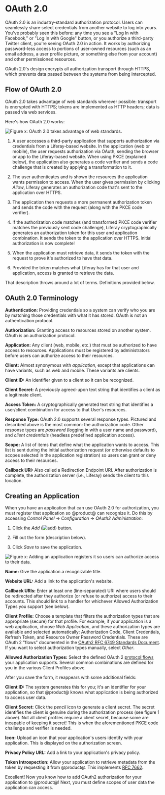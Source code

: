# OAuth 2.0 

OAuth 2.0 is an industry-standard authorization protocol. Users can seamlessly
share select credentials from another website to log into yours. You've probably
seen this before: any time you see a "Log In with Facebook," or "Log In with
Google" button, or you authorize a third-party Twitter client, you're seeing
OAuth 2.0 in action. It works by authorizing password-less access to portions of
user-owned resources (such as an email address, a user profile picture, or
something else from your account) and other permissioned resources.

OAuth 2.0's design encrypts all authorization transport through HTTPS, which
prevents data passed between the systems from being intercepted. 

## Flow of OAuth 2.0

OAuth 2.0 takes advantage of web standards wherever possible: transport is
encrypted with HTTPS; tokens are implemented as HTTP headers; data is passed via
web services. 

Here's how OAuth 2.0 works: 

![Figure x: OAuth 2.0 takes advantage of web standards.](../../images/oauth-flow.png)

1.  A user accesses a third-party application that supports authorization via
    credentials from a Liferay-based website. In the application (web or
    mobile), the user requests authorization via OAuth, sending the browser or
    app to the Liferay-based website. When using PKCE (explained below), the
    application also generates a code verifier and sends a code challenge that 
    is created by applying a transformation to it. 

2.  The user authenticates and is shown the resources the application wants
    permission to access. When the user gives permission by clicking *Allow*,
    Liferay generates an authorization code that's sent to the application over
    HTTPS. 

3.  The application then requests a more permanent authorization token and
    sends the code with the request (along with the PKCE code verifier). 

4.  If the authorization code matches (and transformed PKCE code verifier matches 
    the previously sent code challenge), Liferay cryptographically generates an 
    authorization token for this user and application combination. It sends the 
    token to the application over HTTPS. Initial authorization is now complete! 

5.  When the application must retrieve data, it sends the token with the request
    to prove it's authorized to have that data.

6.  Provided the token matches what Liferay has for that user and application,
    access is granted to retrieve the data. 

That description throws around a lot of terms. Definitions provided below. 

## OAuth 2.0 Terminology

**Authentication:** Providing credentials so a system can verify who you are by
matching those credentials with what it has stored. OAuth is not an
authentication protocol. 

**Authorization:** Granting access to resources stored on another system. OAuth
is an authorization protocol. 

**Application:** Any client (web, mobile, etc.) that must be authorized to have
access to resources. Applications must be registered by administrators before
users can authorize access to their resources. 

**Client:** Almost synonymous with *application*, except that applications can
have variants, such as web and mobile. These variants are clients. 

**Client ID:** An identifier given to a client so it can be recognized. 

**Client Secret:** A previously agreed-upon text string that identifies a client
as a legitimate client. 

**Access Token:** A cryptographically generated text string that identifies
a user/client combination for access to that User's resources. 

**Response Type:** OAuth 2.0 supports several response types. Pictured and
described above is the most common: the authorization code. Other response types
are *password* (logging in with a user name and password), and *client
credentials* (headless predefined application access). 

**Scope:** A list of items that define what the application wants to access.
This list is sent during the initial authorization request (or otherwise
defaults to scopes selected in the application registration) so users can grant
or deny access to their resources. 

**Callback URI:** Also called a Redirection Endpoint URI. After authorization is
complete, the authorization server (i.e., Liferay) sends the client to this
location. 

## Creating an Application

When you have an application that can use OAuth 2.0 for authorization, you must
register that application so @product@ can recognize it. Do this by accessing
*Control Panel* &rarr; *Configuration* &rarr; *OAuth2 Administration*: 

1.  Click the *Add* (![add](../../../icon-add.png)) button. 

2.  Fill out the form (description below). 

3.  Click *Save* to save the application. 

![Figure x: Adding an application registers it so users can authorize access to their data.](../../images/oauth-new-application.png)

**Name:** Give the application a recognizable title. 

**Website URL:** Add a link to the application's website. 

**Callback URIs:** Enter at least one (line-separated) URI where users should
be redirected after they authorize (or refuse to authorize) access to their
accounts. This should link to a handler for whichever Allowed Authorization
Types you support (see below). 

**Client Profile:** Choose a template that filters the authorization types
that are appropriate (secure) for that profile. For example, if your application
is a web application, choose *Web Application*, and these authorization types 
are available and selected automatically: Authorization Code, Client Credentials, 
Refresh Token, and Resource Owner Password Credentials. These are OAuth 2 "flows" 
documented in the 
[OAuth2 RFC 6749 Standards Document](https://tools.ietf.org/html/rfc6749). 
If you want to select authorization types manually, select *Other*. 

**Allowed Authorization Types:** Select the defined OAuth 2 
[protocol flows](https://tools.ietf.org/html/rfc6749#section-1.2) your
application supports. Several common combinations are defined for you in the
various Client Profiles above. 

After you save the form, it reappears with some additional fields: 

**Client ID:** The system generates this for you; it's an identifier for your
application, so that @product@ knows what application is being authorized to
access user data. 

**Client Secret:** Click the *pencil* icon to generate a client secret. The
secret identifies the client is genuine during the authorization process (see
figure 1 above). Not all client profiles require a client secret, because
some are incapable of keeping it secret! This is when the aforementioned PKCE
code challenge and verifier is needed.

**Icon:** Upload an icon that your application's users identify with your
application. This is displayed on the authorization screen. 

**Privacy Policy URL:** Add a link to your application's privacy policy. 

**Token Introspection:** Allow your application to retrieve metadata from the
token by requesting it from @product@. This implements 
[RFC 7662](https://tools.ietf.org/html/rfc7662).

Excellent! Now you know how to add OAuth2 authorization for your application to
@product@! Next, you must define scopes of user data the application can access.
